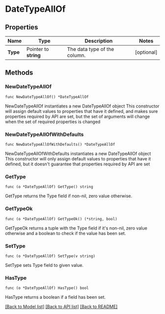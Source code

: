 # DateTypeAllOf

## Properties

Name | Type | Description | Notes
------------ | ------------- | ------------- | -------------
**Type** | Pointer to **string** | The data type of the column. | [optional] 

## Methods

### NewDateTypeAllOf

`func NewDateTypeAllOf() *DateTypeAllOf`

NewDateTypeAllOf instantiates a new DateTypeAllOf object
This constructor will assign default values to properties that have it defined,
and makes sure properties required by API are set, but the set of arguments
will change when the set of required properties is changed

### NewDateTypeAllOfWithDefaults

`func NewDateTypeAllOfWithDefaults() *DateTypeAllOf`

NewDateTypeAllOfWithDefaults instantiates a new DateTypeAllOf object
This constructor will only assign default values to properties that have it defined,
but it doesn't guarantee that properties required by API are set

### GetType

`func (o *DateTypeAllOf) GetType() string`

GetType returns the Type field if non-nil, zero value otherwise.

### GetTypeOk

`func (o *DateTypeAllOf) GetTypeOk() (*string, bool)`

GetTypeOk returns a tuple with the Type field if it's non-nil, zero value otherwise
and a boolean to check if the value has been set.

### SetType

`func (o *DateTypeAllOf) SetType(v string)`

SetType sets Type field to given value.

### HasType

`func (o *DateTypeAllOf) HasType() bool`

HasType returns a boolean if a field has been set.


[[Back to Model list]](../README.md#documentation-for-models) [[Back to API list]](../README.md#documentation-for-api-endpoints) [[Back to README]](../README.md)



